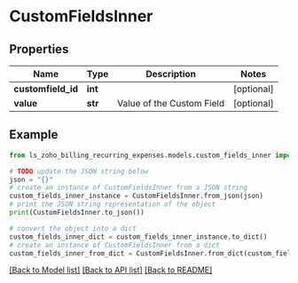 # CustomFieldsInner


## Properties

Name | Type | Description | Notes
------------ | ------------- | ------------- | -------------
**customfield_id** | **int** |  | [optional] 
**value** | **str** | Value of the Custom Field | [optional] 

## Example

```python
from ls_zoho_billing_recurring_expenses.models.custom_fields_inner import CustomFieldsInner

# TODO update the JSON string below
json = "{}"
# create an instance of CustomFieldsInner from a JSON string
custom_fields_inner_instance = CustomFieldsInner.from_json(json)
# print the JSON string representation of the object
print(CustomFieldsInner.to_json())

# convert the object into a dict
custom_fields_inner_dict = custom_fields_inner_instance.to_dict()
# create an instance of CustomFieldsInner from a dict
custom_fields_inner_from_dict = CustomFieldsInner.from_dict(custom_fields_inner_dict)
```
[[Back to Model list]](../README.md#documentation-for-models) [[Back to API list]](../README.md#documentation-for-api-endpoints) [[Back to README]](../README.md)


